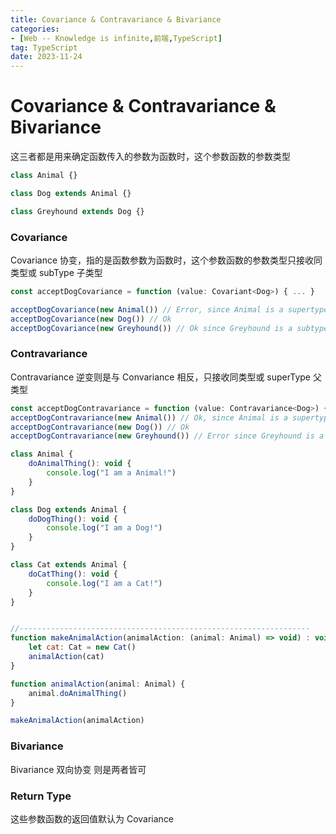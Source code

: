 ```yaml
---
title: Covariance & Contravariance & Bivariance
categories: 
- [Web -- Knowledge is infinite,前端,TypeScript]
tag: TypeScript
date: 2023-11-24
---
```

# Covariance & Contravariance & Bivariance
这三者都是用来确定函数传入的参数为函数时，这个参数函数的参数类型
```javascript
class Animal {}

class Dog extends Animal {}

class Greyhound extends Dog {}
```
### Covariance
Covariance 协变，指的是函数参数为函数时，这个参数函数的参数类型只接收同类型或 subType 子类型
```javascript
const acceptDogCovariance = function (value: Covariant<Dog>) { ... }

acceptDogCovariance(new Animal()) // Error, since Animal is a supertype of Dog
acceptDogCovariance(new Dog()) // Ok
acceptDogCovariance(new Greyhound()) // Ok since Greyhound is a subtype of Dog
```
### Contravariance
Contravariance 逆变则是与 Convariance 相反，只接收同类型或 superType 父类型
```javascript
const acceptDogContravariance = function (value: Contravariance<Dog>) { ... }
acceptDogContravariance(new Animal()) // Ok, since Animal is a supertype of Dog
acceptDogContravariance(new Dog()) // Ok
acceptDogContravariance(new Greyhound()) // Error since Greyhound is a subtype of Dog
```
```javascript
class Animal {
    doAnimalThing(): void {
        console.log("I am a Animal!")
    }
}

class Dog extends Animal {
    doDogThing(): void {
        console.log("I am a Dog!")
    }
}

class Cat extends Animal {
    doCatThing(): void {
        console.log("I am a Cat!")
    }
}


//-----------------------------------------------------------------
function makeAnimalAction(animalAction: (animal: Animal) => void) : void {
    let cat: Cat = new Cat()
    animalAction(cat)
}

function animalAction(animal: Animal) {
    animal.doAnimalThing()
}

makeAnimalAction(animalAction) 
```
### Bivariance
Bivariance 双向协变 则是两者皆可
### Return Type
这些参数函数的返回值默认为 Covariance

